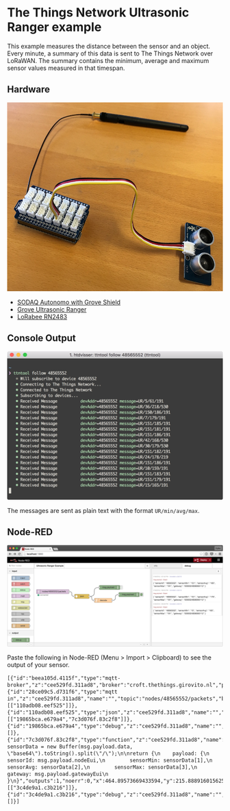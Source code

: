# The Things Network Ultrasonic Ranger example

This example measures the distance between the sensor and an object. Every minute,
a summary of this data is sent to The Things Network over LoRaWAN. The summary
contains the minimum, average and maximum sensor values measured in that timespan.

## Hardware

![Setup](Setup.jpg)

- [SODAQ Autonomo with Grove Shield](http://shop.sodaq.com/en/sodaq-autonomo-with-grove-shield.html)
- [Grove Ultrasonic Ranger](http://www.seeedstudio.com/depot/grove-ultrasonic-ranger-p-960.html)
- [LoRabee RN2483](http://shop.sodaq.com/en/lorabee-rn2483.html)

## Console Output

![Console Output](ConsoleOutput.png)

The messages are sent as plain text with the format `UR/min/avg/max`.

## Node-RED

![Node-RED](NodeRED.png)

Paste the following in Node-RED (Menu > Import > Clipboard) to see the output of your sensor.

```
[{"id":"beea105d.4115f","type":"mqtt-broker","z":"cee529fd.311ad8","broker":"croft.thethings.girovito.nl","port":"1883","clientid":"","usetls":false,"verifyservercert":true,"compatmode":true,"keepalive":"15","cleansession":true,"willTopic":"","willQos":"0","willRetain":"false","willPayload":"","birthTopic":"","birthQos":"0","birthRetain":"false","birthPayload":""},{"id":"28ce09c5.d731f6","type":"mqtt in","z":"cee529fd.311ad8","name":"","topic":"nodes/48565552/packets","broker":"beea105d.4115f","x":125.89582824707031,"y":156.88888549804688,"wires":[["110adb08.eef525"]]},{"id":"110adb08.eef525","type":"json","z":"cee529fd.311ad8","name":"","x":321.89576721191406,"y":188.888916015625,"wires":[["19865bca.e679a4","7c3d076f.83c2f8"]]},{"id":"19865bca.e679a4","type":"debug","z":"cee529fd.311ad8","name":"","active":false,"console":"false","complete":"false","x":507.89573669433594,"y":128.88888549804688,"wires":[]},{"id":"7c3d076f.83c2f8","type":"function","z":"cee529fd.311ad8","name":"decode","func":"var sensorData = new Buffer(msg.payload.data, \"base64\").toString().split(\"/\");\n\nreturn {\n    payload: {\n        sensorId: msg.payload.nodeEui,\n        sensorMin: sensorData[1],\n        sensorAvg: sensorData[2],\n        sensorMax: sensorData[3],\n        gateway: msg.payload.gatewayEui\n    }\n}","outputs":1,"noerr":0,"x":464.89573669433594,"y":215.888916015625,"wires":[["3c4de9a1.c3b216"]]},{"id":"3c4de9a1.c3b216","type":"debug","z":"cee529fd.311ad8","name":"","active":true,"console":"false","complete":"payload","x":638.8957977294922,"y":176.888916015625,"wires":[]}]
```
